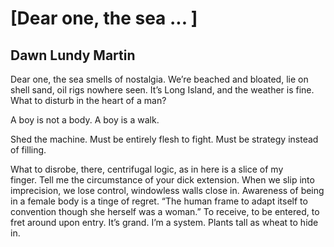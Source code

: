 # [Dear one, the sea ... ]
## Dawn Lundy Martin
Dear one, the sea smells of nostalgia. We’re beached and bloated, lie
on shell sand, oil rigs nowhere seen. It’s Long Island, and the weather
is fine. What to disturb in the heart of a man?

A boy is not a body. A boy is a walk.

Shed the machine.
Must be entirely flesh to fight.
Must be strategy instead of filling.

What to disrobe, there, centrifugal logic, as in here is a slice of my
finger. Tell me the circumstance of your dick extension. When we
slip into imprecision, we lose control, windowless walls close in.
Awareness of being in a female body is a tinge of regret. “The human
frame to adapt itself to convention though she herself was a woman.”
To receive, to be entered, to fret around upon entry. It’s grand. I’m a
system. Plants tall as wheat to hide in.
